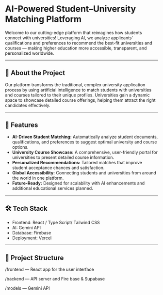 # AI-Powered Student–University Matching Platform

Welcome to our cutting-edge platform that reimagines how students connect with universities! Leveraging AI, we analyze applicants' qualifications and preferences to recommend the best-fit universities and courses — making higher education more accessible, transparent, and personalized worldwide.

---

## 🚀 About the Project

Our platform transforms the traditional, complex university application process by using artificial intelligence to match students with universities and courses tailored to their unique profiles. Universities gain a dynamic space to showcase detailed course offerings, helping them attract the right candidates effectively.

---

## 🎯 Features

- **AI-Driven Student Matching:** Automatically analyze student documents, qualifications, and preferences to suggest optimal university and course options.  
- **University Course Showcase:** A comprehensive, user-friendly portal for universities to present detailed course information.  
- **Personalized Recommendations:** Tailored matches that improve student acceptance chances and satisfaction.  
- **Global Accessibility:** Connecting students and universities from around the world in one platform.  
- **Future-Ready:** Designed for scalability with AI enhancements and additional educational services planned.

---

## 🛠️ Tech Stack

- Frontend: React / Type Script/ Tailwind CSS    
- AI: Gemini API 
- Database: Firebase
- Deployment: Vercel 

---

## 📁 Project Structure
/frontend — React app for the user interface

/backend — API server and Fire base & Supabase

/models — Gemini API 

